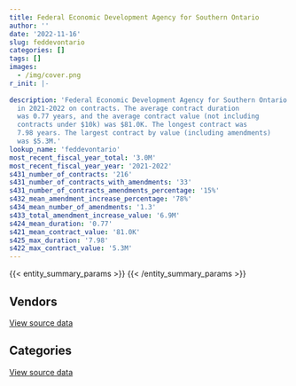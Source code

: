 ```yaml
---
title: Federal Economic Development Agency for Southern Ontario
author: ''
date: '2022-11-16'
slug: feddevontario
categories: []
tags: []
images:
  - /img/cover.png
r_init: |-
  
description: 'Federal Economic Development Agency for Southern Ontario spent an estimated $3.0M
  in 2021-2022 on contracts. The average contract duration
  was 0.77 years, and the average contract value (not including
  contracts under $10k) was $81.0K. The longest contract was
  7.98 years. The largest contract by value (including amendments)
  was $5.3M.'
lookup_name: 'feddevontario'
most_recent_fiscal_year_total: '3.0M'
most_recent_fiscal_year_year: '2021-2022'
s431_number_of_contracts: '216'
s431_number_of_contracts_with_amendments: '33'
s431_number_of_contracts_amendments_percentage: '15%'
s432_mean_amendment_increase_percentage: '78%'
s434_mean_number_of_amendments: '1.3'
s433_total_amendment_increase_value: '6.9M'
s424_mean_duration: '0.77'
s421_mean_contract_value: '81.0K'
s425_max_duration: '7.98'
s422_max_contract_value: '5.3M'
---
```


<script src="/rmarkdown-libs/htmlwidgets/htmlwidgets.js"></script>
<link href="/rmarkdown-libs/datatables-css/datatables-crosstalk.css" rel="stylesheet" />
<script src="/rmarkdown-libs/datatables-binding/datatables.js"></script>
<script src="/rmarkdown-libs/jquery/jquery-3.6.0.min.js"></script>
<link href="/rmarkdown-libs/dt-core-bootstrap/css/dataTables.bootstrap.min.css" rel="stylesheet" />
<link href="/rmarkdown-libs/dt-core-bootstrap/css/dataTables.bootstrap.extra.css" rel="stylesheet" />
<script src="/rmarkdown-libs/dt-core-bootstrap/js/jquery.dataTables.min.js"></script>
<script src="/rmarkdown-libs/dt-core-bootstrap/js/dataTables.bootstrap.min.js"></script>
<link href="/rmarkdown-libs/crosstalk/css/crosstalk.min.css" rel="stylesheet" />
<script src="/rmarkdown-libs/crosstalk/js/crosstalk.min.js"></script>
<script src="/rmarkdown-libs/htmlwidgets/htmlwidgets.js"></script>
<link href="/rmarkdown-libs/datatables-css/datatables-crosstalk.css" rel="stylesheet" />
<script src="/rmarkdown-libs/datatables-binding/datatables.js"></script>
<script src="/rmarkdown-libs/jquery/jquery-3.6.0.min.js"></script>
<link href="/rmarkdown-libs/dt-core-bootstrap/css/dataTables.bootstrap.min.css" rel="stylesheet" />
<link href="/rmarkdown-libs/dt-core-bootstrap/css/dataTables.bootstrap.extra.css" rel="stylesheet" />
<script src="/rmarkdown-libs/dt-core-bootstrap/js/jquery.dataTables.min.js"></script>
<script src="/rmarkdown-libs/dt-core-bootstrap/js/dataTables.bootstrap.min.js"></script>
<link href="/rmarkdown-libs/crosstalk/css/crosstalk.min.css" rel="stylesheet" />
<script src="/rmarkdown-libs/crosstalk/js/crosstalk.min.js"></script>

{{< entity_summary_params >}}
{{< /entity_summary_params >}}

## Vendors

<div id="htmlwidget-1" style="width:100%;height:auto;" class="datatables html-widget"></div>
<script type="application/json" data-for="htmlwidget-1">{"x":{"style":"bootstrap","filter":"none","vertical":false,"data":[["<a href=\"/vendors/acosys_consulting_services/\">Acosys Consulting Services<\/a>","<a href=\"/vendors/advanced_business_interiors/\">Advanced Business Interiors<\/a>","<a href=\"/vendors/bell_canada/\">Bell Canada<\/a>","<a href=\"/vendors/calytera_software/\">Calytera Software<\/a>","<a href=\"/vendors/canada_post/\">Canada Post<\/a>","<a href=\"/vendors/canadian_corps_of_commissionaires/\">Canadian Corps of Commissionaires<\/a>","<a href=\"/vendors/carahsoft_technology/\">Carahsoft Technology<\/a>","<a href=\"/vendors/cdw_canada/\">CDW Canada<\/a>","<a href=\"/vendors/cision_canada/\">Cision Canada<\/a>","<a href=\"/vendors/conversart_consulting/\">Conversart Consulting<\/a>","<a href=\"/vendors/deloitte/\">Deloitte<\/a>","<a href=\"/vendors/ecole_de_langues_abce/\">Ecole De Langues Abce<\/a>","<a href=\"/vendors/ecole_de_langues_eagle/\">Ecole De Langues Eagle<\/a>","<a href=\"/vendors/ecole_de_langues_la_cite/\">Ecole De Langues La Cite<\/a>","<a href=\"/vendors/ernst_young/\">Ernst Young<\/a>","<a href=\"/vendors/ference_company_consulting/\">Ference Company Consulting<\/a>","<a href=\"/vendors/gartner/\">Gartner<\/a>","<a href=\"/vendors/gc_strategies/\">GC Strategies<\/a>","<a href=\"/vendors/goss_gilroy/\">Goss Gilroy<\/a>","<a href=\"/vendors/graybridge_international_consulting/\">Graybridge International Consulting<\/a>","<a href=\"/vendors/hr_associates/\">Hr Associates<\/a>","<a href=\"/vendors/humanscale_canada/\">Humanscale Canada<\/a>","<a href=\"/vendors/hypertec/\">Hypertec<\/a>","<a href=\"/vendors/ibm_canada/\">IBM Canada<\/a>","<a href=\"/vendors/info_tech_research_group/\">Info Tech Research Group<\/a>","<a href=\"/vendors/language_research_development_group/\">Language Research Development Group<\/a>","<a href=\"/vendors/lean_agility/\">Lean Agility<\/a>","<a href=\"/vendors/linovati/\">Linovati<\/a>","<a href=\"/vendors/megalexis_communications/\">Megalexis Communications<\/a>","<a href=\"/vendors/nations_translation_group/\">Nations Translation Group<\/a>","<a href=\"/vendors/newfound_recruiting/\">Newfound Recruiting<\/a>","<a href=\"/vendors/nitam_solutions/\">Nitam Solutions<\/a>","<a href=\"/vendors/northern_micro/\">Northern Micro<\/a>","<a href=\"/vendors/prosci_canada/\">Prosci Canada<\/a>","<a href=\"/vendors/qmr/\">QMR<\/a>","<a href=\"/vendors/r_r_international_translation/\">R R International Translation<\/a>","<a href=\"/vendors/salesforce_canada/\">Salesforce Canada<\/a>","<a href=\"/vendors/samson_associes/\">Samson Associes<\/a>","<a href=\"/vendors/thinkpoint/\">Thinkpoint<\/a>","<a href=\"/vendors/thomson_reuters/\">Thomson Reuters<\/a>","<a href=\"/vendors/toronto_metropolitan_university/\">Toronto Metropolitan University<\/a>","<a href=\"/vendors/totem_offisource/\">Totem Offisource<\/a>"],[null,null,1066037.51,null,null,41964.76,7979.67,null,null,null,null,null,null,null,97946.58,27685,33406.56,null,null,13017.6,8043.46,24230.97,10588.5,null,26595.87,null,null,null,null,null,null,null,283221.01,null,null,12608.2,null,5449.47,null,10130.62,null,12961.81],[null,17819.54,567966.4,5860.39,null,47931.71,101353.3,null,null,null,97360.8,15016.5,null,25965,16950,122040,151700.34,24860,84185,null,52569.74,null,null,null,82742.42,10909.09,1495.32,null,10943.84,52576.39,null,null,null,null,null,94994.32,null,18927.5,null,907.22,null,null],[null,15962.38,566414.58,17776.51,null,48667.83,119635.16,null,3501.64,null,422420.21,null,14844.06,null,null,null,41900.22,null,null,null,null,null,null,38.85,121352.05,7090.91,8663.38,99616.28,39945.02,95474.53,12076.36,null,null,null,null,82728.1,null,103401.36,null,null,83329.73,null],[61298.63,null,566414.58,null,21051.9,51658.36,25963.87,10937.63,6588.13,8906.32,341545.51,7541.47,15140.94,null,null,56500,107291.13,41810,null,null,null,null,null,14180.96,128631.31,null,null,null,29110.62,95474.53,85938.71,48411.46,null,92761.7,58640.81,82728.1,85680.77,496598.64,8954.4,null,null,null]],"container":"<table class=\"table table-striped table-hover row-border order-column display\">\n  <thead>\n    <tr>\n      <th>Vendor<\/th>\n      <th>2018-2019<\/th>\n      <th>2019-2020<\/th>\n      <th>2020-2021<\/th>\n      <th>2021-2022<\/th>\n    <\/tr>\n  <\/thead>\n<\/table>","options":{"order":[[4,"desc"]],"pageLength":10,"autoWidth":true,"columnDefs":[{"targets":1,"render":"function(data, type, row, meta) {\n    return type !== 'display' ? data : DTWidget.formatCurrency(data, \"$\", 2, 3, \",\", \".\", true, null);\n  }"},{"targets":2,"render":"function(data, type, row, meta) {\n    return type !== 'display' ? data : DTWidget.formatCurrency(data, \"$\", 2, 3, \",\", \".\", true, null);\n  }"},{"targets":3,"render":"function(data, type, row, meta) {\n    return type !== 'display' ? data : DTWidget.formatCurrency(data, \"$\", 2, 3, \",\", \".\", true, null);\n  }"},{"targets":4,"render":"function(data, type, row, meta) {\n    return type !== 'display' ? data : DTWidget.formatCurrency(data, \"$\", 2, 3, \",\", \".\", true, null);\n  }"},{"width":"16%","targets":[1,2,3,4]},{"className":"dt-right","targets":[1,2,3,4]}],"orderClasses":false}},"evals":["options.columnDefs.0.render","options.columnDefs.1.render","options.columnDefs.2.render","options.columnDefs.3.render"],"jsHooks":[]}</script>
<p class="text-right">
<a href="https://github.com/GoC-Spending/contracts-data/tree/main/data/out/departments/feddevontario/summary_by_fiscal_year_by_vendor.csv" class="source-data-link btn btn-link">View source data</a>
</p>

## Categories

<div id="htmlwidget-2" style="width:100%;height:auto;" class="datatables html-widget"></div>
<script type="application/json" data-for="htmlwidget-2">{"x":{"style":"bootstrap","filter":"none","vertical":false,"data":[["<a href=\"/categories/facilities_and_construction/\">Facilities and construction<\/a>","<a href=\"/categories/office_management/\">Office management<\/a>","<a href=\"/categories/professional_services/\">Professional services<\/a>","<a href=\"/categories/information_technology/\">Information technology<\/a>","<a href=\"/categories/transportation_and_logistics/\">Transportation and logistics<\/a>","<a href=\"/categories/industrial_products_and_services/\">Industrial products and services<\/a>","<a href=\"/categories/security_and_protection/\">Security and protection<\/a>","<a href=\"/categories/human_capital/\">Human capital<\/a>"],[24997.77,61917.09,1507898.14,416718.21,null,94.61,41964.76,110656.43],[20607.26,35449.8,1393652.49,551126.56,126066.11,1731.32,47931.71,210492.06],[15306.16,37023.43,1563411.15,621575.96,20851.28,1726.59,48667.83,143657.26],[38089.41,48411.46,1957634.53,821208.26,null,1726.59,51658.36,64342.72]],"container":"<table class=\"table table-striped table-hover row-border order-column display\">\n  <thead>\n    <tr>\n      <th>Category<\/th>\n      <th>2018-2019<\/th>\n      <th>2019-2020<\/th>\n      <th>2020-2021<\/th>\n      <th>2021-2022<\/th>\n    <\/tr>\n  <\/thead>\n<\/table>","options":{"order":[[4,"desc"]],"dom":"t","pageLength":30,"autoWidth":true,"columnDefs":[{"targets":1,"render":"function(data, type, row, meta) {\n    return type !== 'display' ? data : DTWidget.formatCurrency(data, \"$\", 2, 3, \",\", \".\", true, null);\n  }"},{"targets":2,"render":"function(data, type, row, meta) {\n    return type !== 'display' ? data : DTWidget.formatCurrency(data, \"$\", 2, 3, \",\", \".\", true, null);\n  }"},{"targets":3,"render":"function(data, type, row, meta) {\n    return type !== 'display' ? data : DTWidget.formatCurrency(data, \"$\", 2, 3, \",\", \".\", true, null);\n  }"},{"targets":4,"render":"function(data, type, row, meta) {\n    return type !== 'display' ? data : DTWidget.formatCurrency(data, \"$\", 2, 3, \",\", \".\", true, null);\n  }"},{"width":"16%","targets":[1,2,3,4]},{"className":"dt-right","targets":[1,2,3,4]}],"orderClasses":false,"lengthMenu":[10,25,30,50,100]}},"evals":["options.columnDefs.0.render","options.columnDefs.1.render","options.columnDefs.2.render","options.columnDefs.3.render"],"jsHooks":[]}</script>
<p class="text-right">
<a href="https://github.com/GoC-Spending/contracts-data/tree/main/data/out/departments/feddevontario/summary_by_fiscal_year_by_category.csv" class="source-data-link btn btn-link">View source data</a>
</p>
